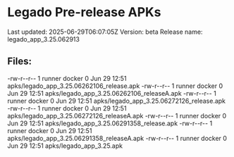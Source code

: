 # Legado Pre-release APKs
Last updated: 2025-06-29T06:07:05Z
Version: beta
Release name: legado_app_3.25.062913
## Files:
-rw-r--r-- 1 runner docker 0 Jun 29 12:51 apks/legado_app_3.25.06262106_release.apk
-rw-r--r-- 1 runner docker 0 Jun 29 12:51 apks/legado_app_3.25.06262106_releaseA.apk
-rw-r--r-- 1 runner docker 0 Jun 29 12:51 apks/legado_app_3.25.06272126_release.apk
-rw-r--r-- 1 runner docker 0 Jun 29 12:51 apks/legado_app_3.25.06272126_releaseA.apk
-rw-r--r-- 1 runner docker 0 Jun 29 12:51 apks/legado_app_3.25.06291358_release.apk
-rw-r--r-- 1 runner docker 0 Jun 29 12:51 apks/legado_app_3.25.06291358_releaseA.apk
-rw-r--r-- 1 runner docker 0 Jun 29 12:51 apks/legado_app_3.25.apk
